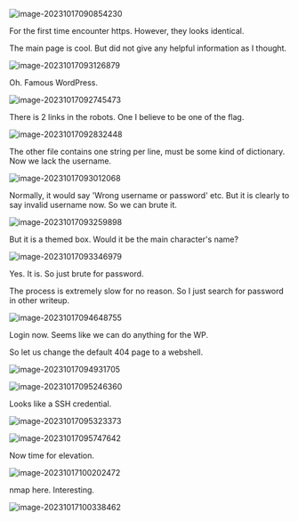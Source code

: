 ![image-20231017090854230](./assets/image-20231017090854230.png)

For the first time encounter https. However, they looks identical.

The main page is cool. But did not give any helpful information as I thought.

![image-20231017093126879](./assets/image-20231017093126879.png)

Oh. Famous WordPress.

![image-20231017092745473](./assets/image-20231017092745473.png)

There is 2 links in the robots. One I believe to be one of the flag.

![image-20231017092832448](./assets/image-20231017092832448.png)

The other file contains one string per line, must be some kind of dictionary. Now we lack the username.

![image-20231017093012068](./assets/image-20231017093012068.png)

Normally, it would say 'Wrong username or password' etc. But it is clearly to say invalid username now. So we can brute it. 

![image-20231017093259898](./assets/image-20231017093259898.png)

But it is a themed box. Would it be the main character's name? 

![image-20231017093346979](./assets/image-20231017093346979.png)

Yes. It is. So just brute for password. 

The process is extremely slow for no reason. So I just search for password in other writeup.

![image-20231017094648755](./assets/image-20231017094648755.png)

Login now. Seems like we can do anything for the WP.

So let us change the default 404 page to a webshell.

![image-20231017094931705](./assets/image-20231017094931705.png)

![image-20231017095246360](./assets/image-20231017095246360.png)

Looks like a SSH credential.

![image-20231017095323373](./assets/image-20231017095323373.png)

![image-20231017095747642](./assets/image-20231017095747642.png)

Now time for elevation.

![image-20231017100202472](./assets/image-20231017100202472.png)

nmap here. Interesting.

![image-20231017100338462](./assets/image-20231017100338462.png)



